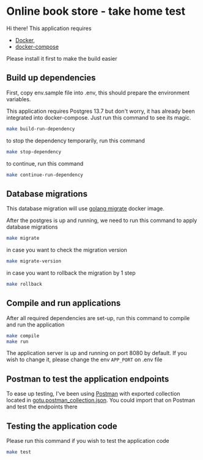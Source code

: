 # Online book store - take home test

Hi there! This application requires 
- [Docker](https://www.docker.com/), 
- [docker-compose](https://docs.docker.com/compose/)

Please install it first to make the build easier

## Build up dependencies

First, copy env.sample file into .env, this should prepare the environment variables.

This application requires Postgres 13.7 but don't worry, it has already been integrated into docker-compose. Just run this command to see its magic.
```bash
make build-run-dependency
```
to stop the dependency temporarily, run this command
```bash
make stop-dependency
```
to continue, run this command
```bash
make continue-run-dependency
```

## Database migrations

This database migration will use [golang migrate](https://hub.docker.com/r/migrate/migrate) docker image.

After the postgres is up and running, we need to run this command to apply database migrations
```bash
make migrate
```

in case you want to check the migration version
```bash
make migrate-version
```

in case you want to rollback the migration by 1 step
```bash
make rollback
```

## Compile and run applications

After all required dependencies are set-up, run this command to compile and run the application

```bash
make compile
make run
```

The application server is up and running on port 8080 by default. If you wish to change it, please change the env `APP_PORT` on .env file

## Postman to test the application endpoints

To ease up testing, I've been using [Postman](https://www.postman.com/downloads/) with exported collection located in [gotu.postman_collection.json](doc%2Fgotu.postman_collection.json). You could import that on Postman and test the endpoints there 

## Testing the application code

Please run this command if you wish to test the application code
```bash
make test
```